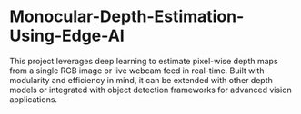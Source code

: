 # Monocular-Depth-Estimation-Using-Edge-AI
This project leverages deep learning to estimate pixel-wise depth maps from a single RGB image or live webcam feed in real-time. Built with modularity and efficiency in mind, it can be extended with other depth models or integrated with object detection frameworks for advanced vision applications.
